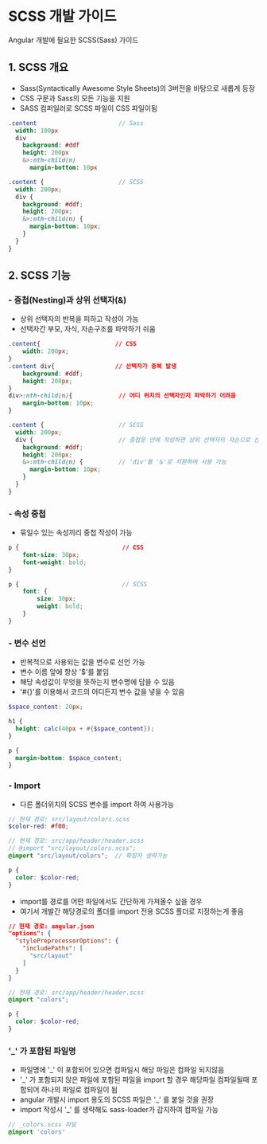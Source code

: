 # SCSS 개발 가이드

Angular 개발에 필요한 SCSS(Sass) 가이드

## 1. SCSS 개요

* Sass(Syntactically Awesome Style Sheets)의 3버전을 바탕으로 새롭게 등장
* CSS 구문과 Sass의 모든 기능을 지원
* SASS 컴퍼일러로 SCSS 파일이 CSS 파일이됨

```sass
.content                       // Sass
  width: 100px
  div
    background: #ddf
    height: 200px
    &>:nth-child(n)
      margin-bottom: 10px
```
```scss
.content {                     // SCSS
  width: 200px;
  div {
    background: #ddf;
    height: 200px;
    &>:nth-child(n) {
      margin-bottom: 10px;
    }
  }
}
```

## 2. SCSS 기능

### -  중첩(Nesting)과 상위 선택자(&)

* 상위 선택자의 반복을 피하고 작성이 가능
* 선택자간 부모, 자식, 자손구조를 파악하기 쉬움

```css
.content{                     // CSS
    width: 200px;             
}
.content div{                 // 선택자가 중복 발생
    background: #ddf;
    height: 200px;
}
div>:nth-child(n){             // 어디 위치의 선택자인지 파악하기 어려움
    margin-bottom: 10px;
}
```
```scss
.content {                     // SCSS
  width: 200px;
  div {                        // 중첩문 안에 작성하면 상위 선택자의 자손으로 선언가능 
    background: #ddf;
    height: 200px;
    &>:nth-child(n) {          // 'div'를 '&'로 치환하여 사용 가능
      margin-bottom: 10px;
    }
  }
}
```

### - 속성 중첩

* 묶일수 있는 속성끼리 중첩 작성이 가능

```css
p {                             // CSS
    font-size: 30px;
    font-weight: bold;
}
```
```scss
p {                             // SCSS
    font: {
        size: 30px;
        weight: bold;
    }
}
```

### - 변수 선언

* 반복적으로 사용되는 값을 변수로 선언 가능
* 변수 이름 앞에 항상 '$'를 붙임
* 해당 속성값이 무엇을 뜻하는지 변수명에 담을 수 있음
* '#{}'를 이용해서 코드의 어디든지 변수 값을 넣을 수 있음

```scss
$space_content: 20px;

h1 {
  height: calc(40px + #{$space_content});
}

p {
  margin-bottom: $space_content;
}
```

### - Import

* 다른 폴더위치의 SCSS 변수를 import 하여 사용가능

```scss
// 현재 경로: src/layout/colors.scss
$color-red: #f00;
```
```scss
// 현재 경로: src/app/header/header.scss
// @import "src/layout/colors.scss";
@import "src/layout/colors";  // 확장자 생략가능

p {
  color: $color-red;
}
```

* import를 경로를 어떤 파일에서도 간단하게 가져올수 싶을 경우
* 여기서 개발간 해당경로의 폴더를 import 전용 SCSS 폴더로 지정하는게 좋음

```json
// 현재 경로: angular.json
"options": {
  "stylePreprocessorOptions": {
    "includePaths": [
      "src/layout"
    ]
  }
}
```
```scss
// 현재 경로: src/app/header/header.scss
@import "colors";

p {
  color: $color-red;
}
```

### '_' 가 포함된 파일명

* 파일명에 '_' 이 포함되어 있으면 컴파일시 해당 파일은 컴파일 되지않음
* '_' 가 포함되지 않은 파일에 포함된 파일을 import 할 경우 해당파일 컴파일될때 포함되어 하나의 파일로 컴파일이 됨
* angular 개발시 import 용도의 SCSS 파일은 '_' 를 붙일 것을 권장
* import 작성시 '_' 를 생략해도 sass-loader가 감지하여 컴파일 가능

```scss
// _colors.scss 파일
@import 'colors'
```
